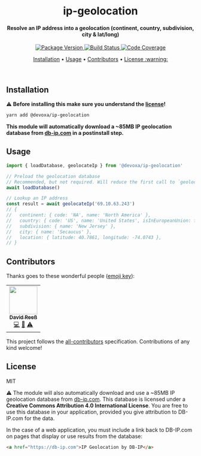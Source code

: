 <!-- Title -->
<h1 align="center">
  ip-geolocation
</h1>

<!-- Description -->
<h4 align="center">
  Resolve an IP address into a geolocation (continent, country, subdivision, city & lat/long)
</h4>

<!-- Badges -->
<p align="center">
  <a href="https://www.npmjs.com/package/@devoxa/ip-geolocation">
    <img
      src="https://img.shields.io/npm/v/@devoxa/ip-geolocation?style=flat-square"
      alt="Package Version"
    />
  </a>

  <a href="https://app.circleci.com/pipelines/github/devoxa/ip-geolocation?branch=master">
    <img
      src="https://img.shields.io/circleci/build/github/devoxa/ip-geolocation/master?style=flat-square"
      alt="Build Status"
    />
  </a>

  <a href="https://codecov.io/github/devoxa/ip-geolocation">
    <img
      src="https://img.shields.io/codecov/c/github/devoxa/ip-geolocation/master?style=flat-square"
      alt="Code Coverage"
    />
  </a>
</p>

<!-- Quicklinks -->
<p align="center">
  <a href="#installation">Installation</a> •
  <a href="#usage">Usage</a> •
  <a href="#contributors">Contributors</a> •
  <a href="#license">License :warning:</a>
</p>

<br>

## Installation

:warning: **Before installing this make sure you understand the [license](#license)!**

```bash
yarn add @devoxa/ip-geolocation
```

**This module will automatically download a ~85MB IP geolocation database from
[db-ip.com](https://db-ip.com/db/download/ip-to-city-lite) in a postinstall step.**

## Usage

```ts
import { loadDatabase, geolocateIp } from '@devoxa/ip-geolocation'

// Preload the geolocation database
// Recommended, but not required. Will reduce the first call to `geolocateIp` by ~100ms
await loadDatabase()

// Lookup an IP address
const result = await geolocateIp('69.10.63.243')
// {
//   continent: { code: 'NA', name: 'North America' },
//   country: { code: 'US', name: 'United States', isInEuropeanUnion: false },
//   subdivision: { name: 'New Jersey' },
//   city: { name: 'Secaucus' },
//   location: { latitude: 40.7861, longitude: -74.0743 },
// }
```

## Contributors

Thanks goes to these wonderful people ([emoji key](https://allcontributors.org/docs/en/emoji-key)):

<!-- ALL-CONTRIBUTORS-LIST:START - Do not remove or modify this section -->
<!-- prettier-ignore-start -->
<!-- markdownlint-disable -->
<table>
  <tr>
    <td align="center"><a href="https://www.david-reess.de"><img src="https://avatars3.githubusercontent.com/u/4615516?v=4" width="75px;" alt=""/><br /><sub><b>David Reeß</b></sub></a><br /><a href="https://github.com/devoxa/ip-geolocation/commits?author=queicherius" title="Code">💻</a> <a href="https://github.com/devoxa/ip-geolocation/commits?author=queicherius" title="Documentation">📖</a> <a href="https://github.com/devoxa/ip-geolocation/commits?author=queicherius" title="Tests">⚠️</a></td>
  </tr>
</table>

<!-- markdownlint-enable -->
<!-- prettier-ignore-end -->

<!-- ALL-CONTRIBUTORS-LIST:END -->

This project follows the [all-contributors](https://github.com/all-contributors/all-contributors)
specification. Contributions of any kind welcome!

## License

MIT

:warning: The module will also automatically download and use a ~85MB IP geolocation database from
[db-ip.com](https://db-ip.com/db/download/ip-to-city-lite). This database is licensed under a
**Creative Commons Attribution 4.0 International License**. You are free to use this database in
your application, provided you give attribution to DB-IP.com for the data.

In the case of a web application, you must include a link back to DB-IP.com on pages that display or
use results from the database:

```html
<a href="https://db-ip.com">IP Geolocation by DB-IP</a>
```
